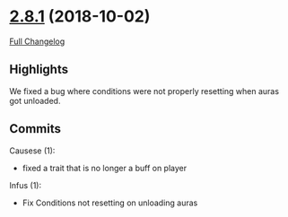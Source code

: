 # [2.8.1](https://github.com/WeakAuras/WeakAuras2/tree/2.8.1) (2018-10-02)

[Full Changelog](https://github.com/WeakAuras/WeakAuras2/compare/2.8.0...2.8.1)

## Highlights

 We fixed a bug where conditions were not properly resetting when auras got unloaded. 

## Commits

Causese (1):

- fixed a trait that is no longer a buff on player

Infus (1):

- Fix Conditions not resetting on unloading auras

